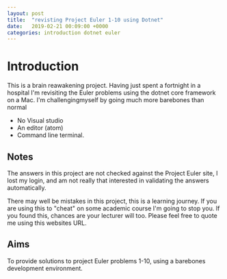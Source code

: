 ```yaml
---
layout: post
title:  "revisting Project Euler 1-10 using Dotnet"
date:   2019-02-21 00:09:00 +0000
categories: introduction dotnet euler
---
```



# Introduction

This is a brain reawakening project.  Having just spent a fortnight in a hospital I'm revisiting the Euler problems using the dotnet core framework on a Mac.  I'm challengingmyself by going much more barebones than normal

- No Visual studio
- An editor (atom)
- Command line terminal.

## Notes

The answers in this project are not checked against the Project Euler site, I lost my login, and am not really that interested in validating the answers automatically.  

There may well be mistakes in this project, this is a learning journey.  If you are using this to "cheat" on some academic course I'm going to stop you. If you found this, chances are your lecturer will too. Please feel free to quote me using this websites URL.

## Aims

To provide solutions to project Euler problems 1-10, using a barebones development environment.